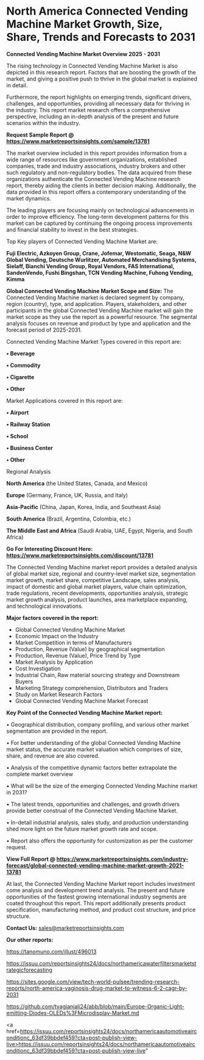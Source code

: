  # North America Connected Vending Machine Market Growth, Size, Share, Trends and Forecasts to 2031

<Strong> Connected Vending Machine Market Overview 2025 - 2031</strong>

The rising technology in Connected Vending Machine Market is also depicted in this research report. Factors that are boosting the growth of the market, and giving a positive push to thrive in the global market is explained in detail.

Furthermore, the report highlights on emerging trends, significant drivers, challenges, and opportunities, providing all necessary data for thriving in the industry. This report market research offers a comprehensive perspective, including an in-depth analysis of the present and future scenarios within the industry.

<strong>Request Sample Report @ <a href=https://www.marketreportsinsights.com/sample/13781>https://www.marketreportsinsights.com/sample/13781</a></strong>

The market overview included in this report provides information from a wide range of resources like government organizations, established companies, trade and industry associations, industry brokers and other such regulatory and non-regulatory bodies. The data acquired from these organizations authenticate the Connected Vending Machine research report, thereby aiding the clients in better decision making. Additionally, the data provided in this report offers a contemporary understanding of the market dynamics.

The leading players are focusing mainly on technological advancements in order to improve efficiency. The long-term development patterns for this market can be captured by continuing the ongoing process improvements and financial stability to invest in the best strategies.

Top Key players of Connected Vending Machine Market are:

<strong>Fuji Electric, Azkoyen Group, Crane, Jofemar, Westomatic, Seaga, N&W Global Vending, Deutsche Wurlitzer, Automated Merchandising Systems, Sielaff, Bianchi Vending Group, Royal Vendors, FAS International, SandenVendo, Fushi Bingshan, TCN Vending Machine, Fuhong Vending, Kimma</strong>

<strong><b>Global Connected Vending Machine Market Scope and Size:</b></strong>
The Connected Vending Machine market is declared segment by company, region (country), type, and application. Players, stakeholders, and other participants in the global Connected Vending Machine market will gain the market scope as they use the report as a powerful resource. The segmental analysis focuses on revenue and product by type and application and the forecast period of 2025-2031.

Connected Vending Machine Market Types covered in this report are:

<strong>• Beverage

• Commodity

• Cigarette

• Other</strong>

Market Applications covered in this report are:

<strong>• Airport

• Railway Station

• School

• Business Center

• Other</strong> 

Regional Analysis

<strong>North America</strong> (the United States, Canada, and Mexico)

<strong>Europe</strong> (Germany, France, UK, Russia, and Italy)

<strong>Asia-Pacific</strong> (China, Japan, Korea, India, and Southeast Asia)

<strong>South America</strong> (Brazil, Argentina, Colombia, etc.)

<strong>The Middle East and Africa</strong> (Saudi Arabia, UAE, Egypt, Nigeria, and South Africa)

<strong>Go For Interesting Discount Here: <a href=https://www.marketreportsinsights.com/discount/13781>https://www.marketreportsinsights.com/discount/13781</a></strong>

The Connected Vending Machine market report provides a detailed analysis of global market size, regional and country-level market size, segmentation market growth, market share, competitive Landscape, sales analysis, impact of domestic and global market players, value chain optimization, trade regulations, recent developments, opportunities analysis, strategic market growth analysis, product launches, area marketplace expanding, and technological innovations.

<strong><b>Major factors covered in the report:</b></strong>
<ul>
  <li>Global Connected Vending Machine Market </li>
  <li>Economic Impact on the Industry</li>
  <li>Market Competition in terms of Manufacturers</li>
  <li>Production, Revenue (Value) by geographical segmentation</li>
  <li>Production, Revenue (Value), Price Trend by Type</li>
  <li>Market Analysis by Application</li>
  <li>Cost Investigation</li>
  <li>Industrial Chain, Raw material sourcing strategy and Downstream Buyers</li>
  <li>Marketing Strategy comprehension, Distributors and Traders</li>
  <li>Study on Market Research Factors</li>
  <li>Global Connected Vending Machine Market Forecast</li>
</ul>

<strong><b>Key Point of the Connected Vending Machine Market report:</b></strong>

• Geographical distribution, company profiling, and various other market segmentation are provided in the report.

• For better understanding of the global Connected Vending Machine market status, the accurate market valuation which comprises of size, share, and revenue are also covered.

• Analysis of the competitive dynamic factors better extrapolate the complete market overview

• What will be the size of the emerging Connected Vending Machine market in 2031?

• The latest trends, opportunities and challenges, and growth drivers provide better construal of the Connected Vending Machine Market.

• In-detail industrial analysis, sales study, and production understanding shed more light on the future market growth rate and scope.

• Report also offers the opportunity for customization as per the customer request.

<strong><b>View Full Report @ <a href=https://www.marketreportsinsights.com/industry-forecast/global-connected-vending-machine-market-growth-2021-13781>https://www.marketreportsinsights.com/industry-forecast/global-connected-vending-machine-market-growth-2021-13781</a></b></strong>


At last, the Connected Vending Machine Market report includes investment come analysis and development trend analysis. The present and future opportunities of the fastest growing international industry segments are coated throughout this report. This report additionally presents product specification, manufacturing method, and product cost structure, and price structure.

<strong>Contact Us:</strong>
sales@marketreportsinsights.com

<strong>Our other reports:</strong>

<a href=https://tanomuno.com/illust/496013>https://tanomuno.com/illust/496013</a>

<a href=https://issuu.com/reportsinsights24/docs/northamericawaterfiltersmarketstrategicforecasting>https://issuu.com/reportsinsights24/docs/northamericawaterfiltersmarketstrategicforecasting</a>

<a href=https://sites.google.com/view/tech-world-pulsee/trending-research-reports/north-america-vaginosis-drug-market-to-witness-6-2-cagr-by-2031>https://sites.google.com/view/tech-world-pulsee/trending-research-reports/north-america-vaginosis-drug-market-to-witness-6-2-cagr-by-2031</a>

<a href=https://github.com/tyagianjali24/abb/blob/main/Europe-Organic-Light-emitting-Diodes-OLEDs%3FMicrodisplay-Market.md>https://github.com/tyagianjali24/abb/blob/main/Europe-Organic-Light-emitting-Diodes-OLEDs%3FMicrodisplay-Market.md</a>

<a href=https://issuu.com/reportsinsights24/docs/northamericaautomotiveairconditionc_63df39bbdef459?cta=post-publish-view-live>https://issuu.com/reportsinsights24/docs/northamericaautomotiveairconditionc_63df39bbdef459?cta=post-publish-view-live</a>"
